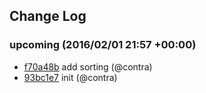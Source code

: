 ## Change Log

### upcoming (2016/02/01 21:57 +00:00)
- [f70a48b](https://github.com/contra/rethink-decl/commit/f70a48b3cb35225e87abf536894af8bd6d1e291a) add sorting (@contra)
- [93bc1e7](https://github.com/contra/rethink-decl/commit/93bc1e78d08831afdfdbbf1f9a3e2e8ef7b6d48d) init (@contra)